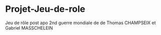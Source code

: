 # Projet-Jeu-de-role
Jeu de rôle post apo 2nd guerre mondiale de de Thomas CHAMPSEIX et Gabriel MASSCHELEIN

